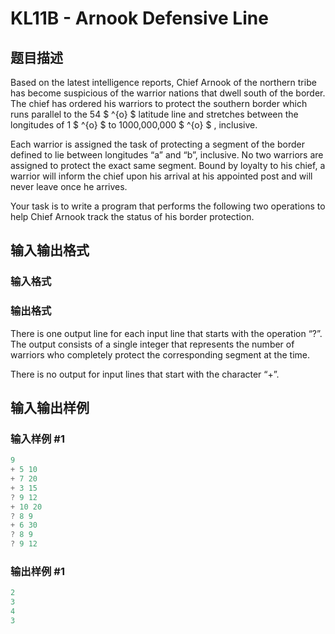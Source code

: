 # KL11B - Arnook Defensive Line

## 题目描述

Based on the latest intelligence reports, Chief Arnook of the northern tribe has become suspicious of the warrior nations that dwell south of the border. The chief has ordered his warriors to protect the southern border which runs parallel to the 54 $ ^{o} $ latitude line and stretches between the longitudes of 1 $ ^{o} $ to 1000,000,000 $ ^{o} $ , inclusive.

Each warrior is assigned the task of protecting a segment of the border defined to lie between longitudes “a” and “b”, inclusive. No two warriors are assigned to protect the exact same segment. Bound by loyalty to his chief, a warrior will inform the chief upon his arrival at his appointed post and will never leave once he arrives.

Your task is to write a program that performs the following two operations to help Chief Arnook track the status of his border protection.

## 输入输出格式

### 输入格式

### 输出格式

There is one output line for each input line that starts with the operation “?”. The output consists of a single integer that represents the number of warriors who completely protect the corresponding segment at the time.

There is no output for input lines that start with the character “+”.

## 输入输出样例

### 输入样例 #1

```cpp
9
+ 5 10
+ 7 20
+ 3 15
? 9 12
+ 10 20
? 8 9
+ 6 30
? 8 9
? 9 12
```


### 输出样例 #1

```cpp
2
3
4
3
```


